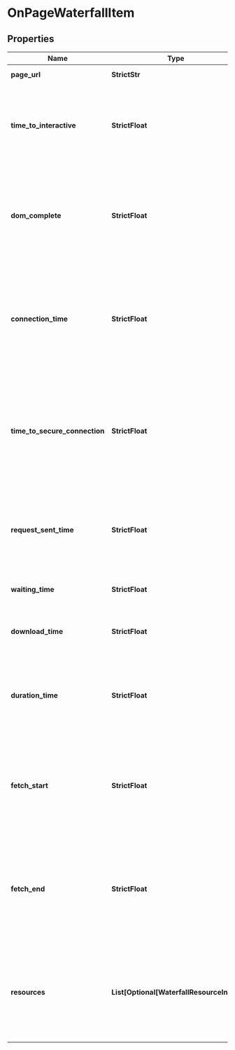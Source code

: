 # OnPageWaterfallItem


## Properties

| Name | Type | Description | Notes |
|------------ | ------------- | ------------- | -------------|
**page_url** | **StrictStr** | URL of the page |[optional]|
**time_to_interactive** | **StrictFloat** | Time To Interactive (TTI) metric<br>the time it takes until the user can interact with a page (in milliseconds) |[optional]|
**dom_complete** | **StrictFloat** | time to load resources<br>the time it takes until the page and all of its subresources are downloaded (in milliseconds) |[optional]|
**connection_time** | **StrictFloat** | time to connect to a server<br>the time it takes until the connection with a server is established (in milliseconds) |[optional]|
**time_to_secure_connection** | **StrictFloat** | time to establish a secure connection<br>the time it takes until the secure connection with a server is established (in milliseconds) |[optional]|
**request_sent_time** | **StrictFloat** | time to send a request to a server<br>the time it takes until the request to a server is sent (in milliseconds) |[optional]|
**waiting_time** | **StrictFloat** | time to first byte (TTFB) in milliseconds |[optional]|
**download_time** | **StrictFloat** | time it takes for a browser to receive a response (in milliseconds) |[optional]|
**duration_time** | **StrictFloat** | total time it takes until a browser receives a complete response from a server (in milliseconds) |[optional]|
**fetch_start** | **StrictFloat** | time to start downloading the HTML resource<br>the amount of time the browser needs to start downloading a page |[optional]|
**fetch_end** | **StrictFloat** | time to complete downloading the HTML resource<br>the amount of time the browser needs to complete downloading a page |[optional]|
**resources** | **List[Optional[WaterfallResourceInfo]]** | resource-specific timing<br>contains separate arrays with timing for each resource found on the page |[optional]|